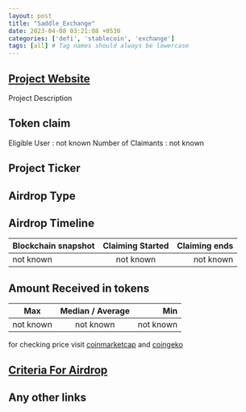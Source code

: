 ```yaml
---
layout: post
title: "Saddle_Exchange"
date: 2023-04-08 03:21:08 +0530
categories: ['defi', 'stablecoin', 'exchange']
tags: [all] # Tag names should always be lowercase
---
```




## [Project Website](https://saddle.exchange/)

 Project Description

## Token claim

Eligible User : not known
Number of Claimants : not known

## Project Ticker

## Airdrop Type

## Airdrop Timeline

| Blockchain snapshot     | Claiming Started           | Claiming ends    |
| ----------------------- |:--------------------------:| ----------------:|
|       not known         |        not known           |   not known      |

## Amount Received in tokens

| Max        |    Median / Average  |       Min    |
| ---------- |:--------------------:| ------------:|
| not known  |     not known        |  not known   |

for checking price visit [coinmarketcap](https://coinmarketcap.com/currencies/) and [coingeko](https://www.coingecko.com/en/coins/)

## [Criteria For Airdrop](https://blog.saddle.finance/announcing-the-saddle-sdl-token/)

## Any other links
